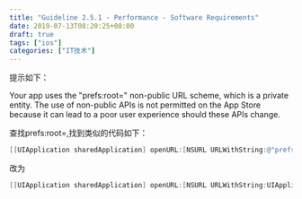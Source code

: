 ```yaml
---
title: "Guideline 2.5.1 - Performance - Software Requirements"
date: 2019-07-13T08:20:25+08:00
draft: true
tags: ["ios"]
categories: ["IT技术"]
---
```


提示如下：

Your app uses the "prefs:root=" non-public URL scheme, which is a private entity. The use of non-public APIs is not permitted on the App Store because it can lead to a poor user experience should these APIs change.

查找prefs:root=,找到类似的代码如下：

```objectivec
[[UIApplication sharedApplication] openURL:[NSURL URLWithString:@"prefs:root=Privacy"]];//隐私设置
```
改为
```objectivec
[[UIApplication sharedApplication] openURL:[NSURL URLWithString:UIApplicationOpenSettingsURLString] options:@{} completionHandler:nil];
```